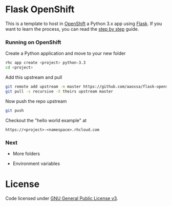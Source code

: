 # Flask OpenShift

This is a template to host in [OpenShift](https://openshift.redhat.com) a Python 3.x app using [Flask](http://flask.pocoo.org/). If you want to learn the process, you can read the [step by step](https://github.com/aaossa/flask-openshift/blob/master/step-by-step.md) guide.

### Running on OpenShift

Create a Python application and move to your new folder

```bash
rhc app create <project> python-3.3
cd <project>
```

Add this upstream and pull

```bash
git remote add upstream -m master https://github.com/aaossa/flask-openshift.git
git pull -s recursive -X theirs upstream master
```

Now push the repo upstream

```bash
git push
```

Checkout the "hello world example" at

```
https://<project>-<namespace>.rhcloud.com
```

### Next

- More folders

- Environment variables

# License

Code licensed under [GNU General Public License v3](http://opensource.org/licenses/GPL-3.0).

